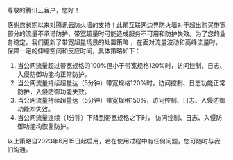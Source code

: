 尊敬的腾讯云客户，您好！

感谢您长期以来对腾讯云防火墙的支持！此前互联网边界防火墙对于超出购买带宽部分的流量不承诺防护，带宽超量时可能造成服务不可用和防护失效。为了您的业务稳定，我们更新了带宽超量场景的处置策略  ，在面对流量波动和高峰流量时，保障一定的伸缩空间和反应时间，具体策略如下：
1. 当公网流量超过带宽规格的100%但小于带宽规格120%时，访问控制、日志、入侵防御功能均正常防护。
2. 当公网流量持续超量达（5分钟）带宽规格120%时，访问控制、日志功能正常防护，入侵防御功能失效。
3. 当公网流量持续超量达（5分钟）带宽规格150%，访问控制、日志、入侵防御功能均失效。
4. 当公网流量连续（1分钟）下降到带宽规格之下时，  访问控制、日志、入侵防御功能均恢复防护。

以上策略自2023年6月15日起启用，若在使用过程中有任何问题，您可随时与我们沟通。
